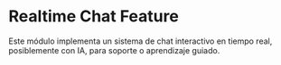 # Realtime Chat Feature

Este módulo implementa un sistema de chat interactivo en tiempo real, posiblemente con IA, para soporte o aprendizaje guiado.
